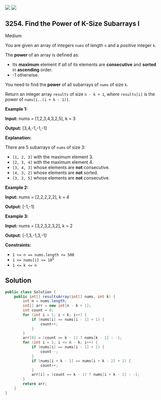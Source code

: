 [![](https://img.shields.io/github/stars/javadev/LeetCode-in-Java?label=Stars&style=flat-square)](https://github.com/javadev/LeetCode-in-Java)
[![](https://img.shields.io/github/forks/javadev/LeetCode-in-Java?label=Fork%20me%20on%20GitHub%20&style=flat-square)](https://github.com/javadev/LeetCode-in-Java/fork)

## 3254\. Find the Power of K-Size Subarrays I

Medium

You are given an array of integers `nums` of length `n` and a _positive_ integer `k`.

The **power** of an array is defined as:

*   Its **maximum** element if _all_ of its elements are **consecutive** and **sorted** in **ascending** order.
*   \-1 otherwise.

You need to find the **power** of all subarrays of `nums` of size `k`.

Return an integer array `results` of size `n - k + 1`, where `results[i]` is the _power_ of `nums[i..(i + k - 1)]`.

**Example 1:**

**Input:** nums = [1,2,3,4,3,2,5], k = 3

**Output:** [3,4,-1,-1,-1]

**Explanation:**

There are 5 subarrays of `nums` of size 3:

*   `[1, 2, 3]` with the maximum element 3.
*   `[2, 3, 4]` with the maximum element 4.
*   `[3, 4, 3]` whose elements are **not** consecutive.
*   `[4, 3, 2]` whose elements are **not** sorted.
*   `[3, 2, 5]` whose elements are **not** consecutive.

**Example 2:**

**Input:** nums = [2,2,2,2,2], k = 4

**Output:** [-1,-1]

**Example 3:**

**Input:** nums = [3,2,3,2,3,2], k = 2

**Output:** [-1,3,-1,3,-1]

**Constraints:**

*   `1 <= n == nums.length <= 500`
*   <code>1 <= nums[i] <= 10<sup>5</sup></code>
*   `1 <= k <= n`

## Solution

```java
public class Solution {
    public int[] resultsArray(int[] nums, int k) {
        int n = nums.length;
        int[] arr = new int[n - k + 1];
        int count = 0;
        for (int i = 1; i < k; i++) {
            if (nums[i] == nums[i - 1] + 1) {
                count++;
            }
        }
        arr[0] = (count == k - 1) ? nums[k - 1] : -1;
        for (int i = 1; i <= n - k; i++) {
            if (nums[i] == nums[i - 1] + 1) {
                count--;
            }
            if (nums[i + k - 1] == nums[i + k - 2] + 1) {
                count++;
            }
            arr[i] = (count == k - 1) ? nums[i + k - 1] : -1;
        }
        return arr;
    }
}
```